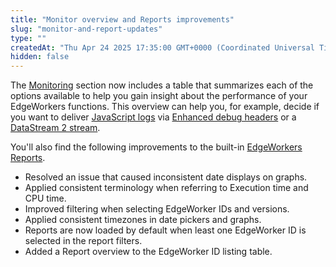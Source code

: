 ```yaml
---
title: "Monitor overview and Reports improvements"
slug: "monitor-and-report-updates"
type: ""
createdAt: "Thu Apr 24 2025 17:35:00 GMT+0000 (Coordinated Universal Time)"
hidden: false
---
```

The [Monitoring](doc:about-monitoring) section now includes a table that summarizes each of the options available to help you gain insight about the performance of your EdgeWorkers functions. This overview can help you, for example, decide if you want to deliver [JavaScript logs](doc:enable-javascript-logging) via [Enhanced debug headers](doc:enable-javascript-logging#use-enhanced-debug-headers-to-view-javascript-logs)  or a [DataStream 2 stream](doc:ds2-javascript-logging).

You'll also find the following improvements to the built-in [EdgeWorkers Reports](ref:reports-1).

- Resolved an issue that caused inconsistent date displays on graphs.
- Applied consistent terminology when referring to Execution time and CPU time.
- Improved filtering when selecting EdgeWorker IDs and versions.
- Applied consistent timezones in date pickers and graphs.
- Reports are now loaded by default when least one EdgeWorker ID is selected in the report filters.
- Added a Report overview to the EdgeWorker ID listing table.